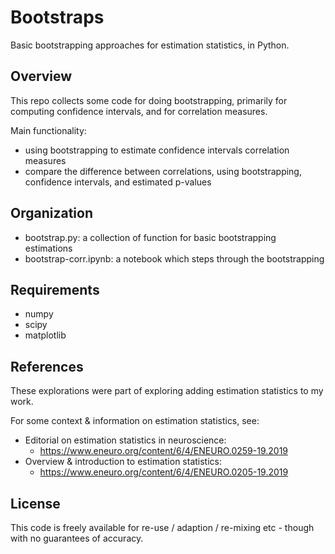 # Bootstraps

Basic bootstrapping approaches for estimation statistics, in Python.

## Overview

This repo collects some code for doing bootstrapping, primarily for computing confidence intervals, and for correlation measures.

Main functionality:
- using bootstrapping to estimate confidence intervals correlation measures
- compare the difference between correlations, using bootstrapping, confidence intervals, and estimated p-values

## Organization

- bootstrap.py: a collection of function for basic bootstrapping estimations
- bootstrap-corr.ipynb: a notebook which steps through the bootstrapping

## Requirements

- numpy
- scipy
- matplotlib

## References

These explorations were part of exploring adding estimation statistics to my work. 

For some context & information on estimation statistics, see:

- Editorial on estimation statistics in neuroscience:
    - https://www.eneuro.org/content/6/4/ENEURO.0259-19.2019
- Overview & introduction to estimation statistics:
    - https://www.eneuro.org/content/6/4/ENEURO.0205-19.2019

## License

This code is freely available for re-use / adaption / re-mixing etc - though with no guarantees of accuracy.
